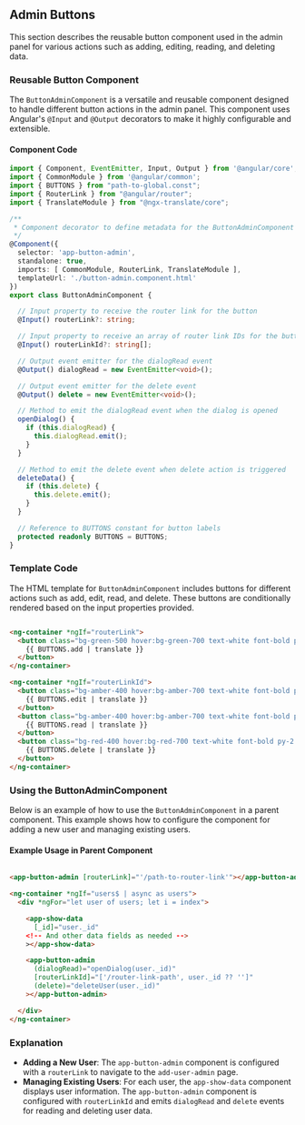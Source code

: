 ## Admin Buttons

This section describes the reusable button component used in the admin panel for various actions such as adding, editing, reading, and deleting data.

### Reusable Button Component

The `ButtonAdminComponent` is a versatile and reusable component designed to handle different button actions in the admin panel. This component uses Angular's `@Input` and `@Output` decorators to make it highly configurable and extensible.

#### Component Code

```typescript
import { Component, EventEmitter, Input, Output } from '@angular/core';
import { CommonModule } from '@angular/common';
import { BUTTONS } from "path-to-global.const";
import { RouterLink } from "@angular/router";
import { TranslateModule } from "@ngx-translate/core";

/**
 * Component decorator to define metadata for the ButtonAdminComponent
 */
@Component({
  selector: 'app-button-admin',
  standalone: true,
  imports: [ CommonModule, RouterLink, TranslateModule ],
  templateUrl: './button-admin.component.html'
})
export class ButtonAdminComponent {

  // Input property to receive the router link for the button
  @Input() routerLink?: string;

  // Input property to receive an array of router link IDs for the button
  @Input() routerLinkId?: string[];

  // Output event emitter for the dialogRead event
  @Output() dialogRead = new EventEmitter<void>();

  // Output event emitter for the delete event
  @Output() delete = new EventEmitter<void>();

  // Method to emit the dialogRead event when the dialog is opened
  openDialog() {
    if (this.dialogRead) {
      this.dialogRead.emit();
    }
  }

  // Method to emit the delete event when delete action is triggered
  deleteData() {
    if (this.delete) {
      this.delete.emit();
    }
  }

  // Reference to BUTTONS constant for button labels
  protected readonly BUTTONS = BUTTONS;
}
```

### Template Code

The HTML template for `ButtonAdminComponent` includes buttons for different actions such as add, edit, read, and delete. These buttons are conditionally rendered based on the input properties provided.

```html

<ng-container *ngIf="routerLink">
  <button class="bg-green-500 hover:bg-green-700 text-white font-bold py-2 px-4 rounded" [routerLink]="routerLink">
    {{ BUTTONS.add | translate }}
  </button>
</ng-container>

<ng-container *ngIf="routerLinkId">
  <button class="bg-amber-400 hover:bg-amber-700 text-white font-bold py-2 px-4 rounded" [routerLink]="routerLinkId">
    {{ BUTTONS.edit | translate }}
  </button>
  <button class="bg-amber-400 hover:bg-amber-700 text-white font-bold py-2 px-4 rounded" (click)="openDialog()">
    {{ BUTTONS.read | translate }}
  </button>
  <button class="bg-red-400 hover:bg-red-700 text-white font-bold py-2 px-4 rounded" (click)="deleteData()">
    {{ BUTTONS.delete | translate }}
  </button>
</ng-container>
```

### Using the ButtonAdminComponent

Below is an example of how to use the `ButtonAdminComponent` in a parent component. This example shows how to configure the component for adding a new user and managing existing users.

#### Example Usage in Parent Component

```html

<app-button-admin [routerLink]="'/path-to-router-link'"></app-button-admin>

<ng-container *ngIf="users$ | async as users">
  <div *ngFor="let user of users; let i = index">

    <app-show-data
      [_id]="user._id"
    <!-- And other data fields as needed -->
    ></app-show-data>

    <app-button-admin
      (dialogRead)="openDialog(user._id)"
      [routerLinkId]="['/router-link-path', user._id ?? '']"
      (delete)="deleteUser(user._id)"
    ></app-button-admin>

  </div>
</ng-container>
```

### Explanation

- **Adding a New User**: The `app-button-admin` component is configured with a `routerLink` to navigate to the `add-user-admin` page.
- **Managing Existing Users**: For each user, the `app-show-data` component displays user information. The `app-button-admin` component is configured with `routerLinkId` and emits `dialogRead` and `delete` events for reading and deleting user data.
